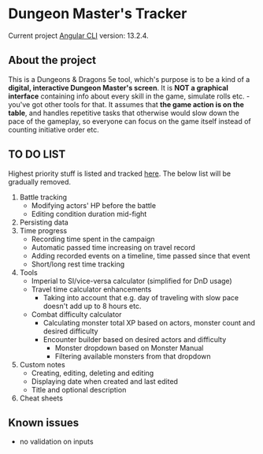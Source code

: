 # Dungeon Master's Tracker

Current project [Angular CLI](https://github.com/angular/angular-cli) version: 13.2.4.

## About the project
This is a Dungeons & Dragons 5e tool, which's purpose is to be a kind of a **digital, interactive Dungeon Master's screen**. 
It is **NOT a graphical interface** containing info about every skill in the game, simulate rolls etc. - 
you've got other tools for that. It assumes that **the game action is on the table**, and handles repetitive tasks 
that otherwise would slow down the pace of the gameplay, so everyone can focus on the 
game itself instead of counting initiative order etc. 

## TO DO LIST

Highest priority stuff is listed and tracked [here](https://github.com/users/vincent2704/projects/3/views/1).
The below list will be gradually removed.

1. Battle tracking
    * Modifying actors' HP before the battle
    * Editing condition duration mid-fight
2. Persisting data
3. Time progress
    * Recording time spent in the campaign
    * Automatic passed time increasing on travel record
    * Adding recorded events on a timeline, time passed since that event
    * Short/long rest time tracking
4. Tools
    * Imperial to SI/vice-versa calculator (simplified for DnD usage)
    * Travel time calculator enhancements
        * Taking into account that e.g. day of traveling with slow pace doesn't add up to 8 hours etc.
    * Combat difficulty calculator
        * Calculating monster total XP based on actors, monster count and desired difficulty
        * Encounter builder based on desired actors and difficulty
            * Monster dropdown based on Monster Manual
            * Filtering available monsters from that dropdown
5. Custom notes
    * Creating, editing, deleting and editing
    * Displaying date when created and last edited
    * Title and optional description
6. Cheat sheets

## Known issues
* no validation on inputs
